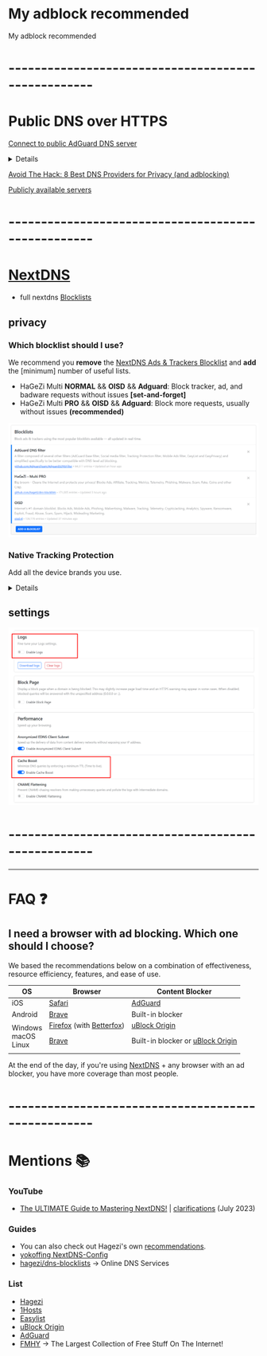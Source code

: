 # My adblock recommended
My adblock recommended

# ---------------------------------------------------
# Public DNS over HTTPS

[Connect to public AdGuard DNS server](https://adguard-dns.io/en/public-dns.html)

<details>

</details>

[Avoid The Hack: 8 Best DNS Providers for Privacy (and adblocking)](https://avoidthehack.com/best-dns-privacy)

[Publicly available servers](https://github.com/curl/curl/wiki/DNS-over-HTTPS)


# ---------------------------------------------------

# [NextDNS](https://nextdns.io/?from=87sa6ga4)
- full nextdns [Blocklists](https://github.com/nextdns/blocklists/tree/main/blocklists)

## privacy
### Which blocklist should I use?
We recommend you **remove** the [NextDNS Ads & Trackers Blocklist](https://github.com/nextdns/blocklists/blob/main/blocklists/nextdns-recommended.json) and **add** the [minimum] number of useful lists.
- HaGeZi Multi **NORMAL** && **OISD** && **Adguard**: Block tracker, ad, and badware requests without issues **[set-and-forget]**
- HaGeZi Multi **PRO** && **OISD** && **Adguard**: Block more requests, usually without issues **(recommended)**

![Blocklist](images/nextDNSBlockList.png)

### Native Tracking Protection 

Add all the device brands you use.

<details>

	Windows
	Apple
	Samsung
	Xiaomi
	Huawei
	Amazon Alexa
	Roku
	Sonos

</details>

## settings 
![settings](images/nextDNSSettings.png)


# ---------------------------------------------------

***
# FAQ :question:


## I need a browser with ad blocking. Which one should I choose?


We based the recommendations below on a combination of effectiveness, resource efficiency, features, and ease of use.

| OS | Browser | Content Blocker |
|---|---|---|
| iOS | [Safari](https://www.privacyguides.org/en/mobile-browsers/#safari) | [AdGuard](https://www.privacyguides.org/en/browser-extensions/?h=adguard#adguard) |
| Android | [Brave](https://www.privacyguides.org/en/mobile-browsers/#brave) | Built-in blocker |
| Windows <br> macOS <br> Linux | [Firefox](https://www.mozilla.org/en-US/firefox/new/) (with [Betterfox](https://github.com/yokoffing/Betterfox#betterfox)) <p><p> [Brave](https://www.privacyguides.org/en/desktop-browsers/#brave) | [uBlock Origin](https://addons.mozilla.org/blog/ublock-origin-everything-you-need-to-know-about-the-ad-blocker/) <p><p> Built-in blocker or [uBlock Origin](https://addons.mozilla.org/blog/ublock-origin-everything-you-need-to-know-about-the-ad-blocker/) |  |

At the end of the day, if you're using [NextDNS](https://nextdns.io/?from=87sa6ga4) + any browser with an ad blocker, you have more coverage than most people.


# ---------------------------------------------------
# Mentions :books:

### YouTube
* [The ULTIMATE Guide to Mastering NextDNS!](https://www.youtube.com/watch?v=WUG57ynLb8I&t=2230s) | [clarifications](https://github.com/techlore/channel-content/issues/43) (July 2023) 

### Guides
* You can also check out Hagezi's own [recommendations](https://github.com/hagezi/dns-blocklists/tree/main#whatshouldiuse).
* [yokoffing NextDNS-Config ](https://github.com/yokoffing/NextDNS-Config?tab=readme-ov-file)
* [hagezi/dns-blocklists](https://github.com/hagezi/dns-blocklists#department_store-nextdns---limited-freepaid-) → Online DNS Services


### List 
* [Hagezi](https://github.com/hagezi/dns-blocklists)
* [1Hosts](https://github.com/badmojr/1Hosts)
* [Easylist](https://github.com/easylist/easylist)
* [uBlock Origin](https://github.com/uBlockOrigin/uAssets)
* [AdGuard](https://github.com/AdguardTeam/AdguardFilters)
* [FMHY](https://github.com/fmhy) → The Largest Collection of Free Stuff On The Internet!
